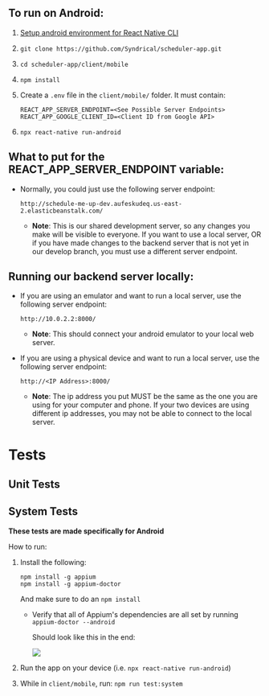 ## To run on Android:

1. [Setup android environment for React Native CLI](https://facebook.github.io/react-native/docs/getting-started) 
2. `git clone https://github.com/Syndrical/scheduler-app.git`
3. `cd scheduler-app/client/mobile`
4. `npm install`
5. Create a `.env` file in the `client/mobile/` folder.  It must contain:

    ```
    REACT_APP_SERVER_ENDPOINT=<See Possible Server Endpoints>
    REACT_APP_GOOGLE_CLIENT_ID=<Client ID from Google API>
    ```
6. `npx react-native run-android`

## What to put for the REACT_APP_SERVER_ENDPOINT variable:
* Normally, you could just use the following server endpoint:

  `http://schedule-me-up-dev.aufeskudeq.us-east-2.elasticbeanstalk.com/`

  * **Note**: This is our shared development server, so any changes you make will be visible to everyone.  If you want to use a local server, OR if you have made changes to the backend server that is not yet in our develop branch, you must use a different server endpoint. 

## Running our backend server locally:
* If you are using an emulator and want to run a local server, use the following server endpoint:

  `http://10.0.2.2:8000/`
  
  * **Note**: This should connect your android emulator to your local web server.
 
* If you are using a physical device and want to run a local server, use the following server endpoint:

  `http://<IP Address>:8000/`
  
  * **Note**:  The ip address you put MUST be the same as the one you are using for your computer and phone.  If your two devices are using different ip addresses, you may not be able to connect to the local server.  


# Tests

## Unit Tests

## System Tests

**These tests are made specifically for Android**

How to run:

1. Install the following:

    ```
    npm install -g appium
    npm install -g appium-doctor
    ```

    And make sure to do an `npm install`

    - Verify that all of Appium's dependencies are all set by running `appium-doctor --android`

      Should look like this in the end:

      ![](https://i.imgur.com/79VjRIX.png)

2. Run the app on your device (i.e. `npx react-native run-android`)

3. While in `client/mobile`, run: `npm run test:system`